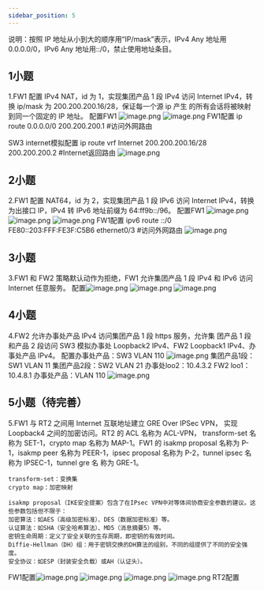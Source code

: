 ```yaml
---
sidebar_position: 5
---
```


说明：按照 IP 地址从小到大的顺序用“IP/mask”表示，IPv4 Any 地址用 0.0.0.0/0，IPv6 Any 地址用::/0，禁止使用地址条目。 
## 1小题
1.FW1 配置 IPv4 NAT，id 为 1，实现集团产品 1 段 IPv4 访问 Internet IPv4，转换 ip/mask 为 200.200.200.16/28，保证每一个源 ip 产生 的所有会话将被映射到同一个固定的 IP 地址。
配置FW1
![image.png](https://cdn.nlark.com/yuque/0/2024/png/33622884/1713179363911-26ac87a2-cf27-4ac6-90ed-c95d51897e05.png#averageHue=%23fdfcfc&clientId=u69021d19-85d0-4&from=paste&height=831&id=u05bf16da&originHeight=779&originWidth=1253&originalType=binary&ratio=0.9375&rotation=0&showTitle=false&size=68997&status=done&style=none&taskId=uab9efd92-7a5b-4323-a3a6-979e318d567&title=&width=1336.5333333333333)
![image.png](https://cdn.nlark.com/yuque/0/2024/png/33622884/1713179928211-ea2b7565-4dc9-42a5-8200-903facae4e9d.png#averageHue=%23f9f8f7&clientId=u69021d19-85d0-4&from=paste&height=112&id=vodNQ&originHeight=105&originWidth=1238&originalType=binary&ratio=0.9375&rotation=0&showTitle=false&size=14836&status=done&style=none&taskId=ucec8bea9-5c51-4c1e-990f-ce12524e3db&title=&width=1320.5333333333333)
FW1配置
ip route 0.0.0.0/0 200.200.200.1  #访问外网路由

SW3 internet模拟配置
ip route vrf Internet 200.200.200.16/28 200.200.200.2 #Internet返回路由
![image.png](https://cdn.nlark.com/yuque/0/2024/png/33622884/1714817517877-89fced60-f047-47f7-b37e-4122ac95263a.png#averageHue=%230d0a08&clientId=u673a1512-5e3f-4&from=paste&height=159&id=u6579d415&originHeight=179&originWidth=1334&originalType=binary&ratio=1.125&rotation=0&showTitle=false&size=19220&status=done&style=none&taskId=ua7ed1555-a433-41c4-b23b-741e51e2599&title=&width=1185.7777777777778)
## 2小题
2.FW1 配置 NAT64，id 为 2，实现集团产品 1 段 IPv6 访问 Internet IPv4，转换为出接口 IP，IPv4 转 IPv6 地址前缀为 64:ff9b::/96。 
配置FW1
![image.png](https://cdn.nlark.com/yuque/0/2024/png/33622884/1713179792173-0270fbd8-4e64-492d-a21e-9f58d3ca3e65.png#averageHue=%23fdfcfc&clientId=u69021d19-85d0-4&from=paste&height=875&id=HB3WM&originHeight=820&originWidth=1009&originalType=binary&ratio=0.9375&rotation=0&showTitle=false&size=61824&status=done&style=none&taskId=ua7707e91-3304-4c71-a818-6a4df3bb131&title=&width=1076.2666666666667)
![image.png](https://cdn.nlark.com/yuque/0/2024/png/33622884/1713179956707-f34e403f-d90c-4f05-95c0-92afcd3bce0c.png#averageHue=%23faf9f8&clientId=u69021d19-85d0-4&from=paste&height=203&id=u4024fa97&originHeight=190&originWidth=1248&originalType=binary&ratio=0.9375&rotation=0&showTitle=false&size=29369&status=done&style=none&taskId=u6c465127-5a74-4e01-8460-ee97b151ef5&title=&width=1331.2)
![image.png](https://cdn.nlark.com/yuque/0/2024/png/33622884/1714896549690-f79fdb22-be8f-4d53-8a99-ad386e6d056a.png#averageHue=%23dce8b6&clientId=u578d56e8-21be-4&from=paste&height=331&id=u44fd313d&originHeight=372&originWidth=1584&originalType=binary&ratio=1.125&rotation=0&showTitle=false&size=49192&status=done&style=none&taskId=uaf18e054-b8c8-4b42-aa3e-c3a18d2c32a&title=&width=1408)
FW1配置
ipv6 route ::/0 FE80::203:FFF:FE3F:C5B6  ethernet0/3 #访问外网路由
![image.png](https://cdn.nlark.com/yuque/0/2024/png/33622884/1714899272091-d4401c22-0f67-4978-bf34-d2affcccf35f.png#averageHue=%230b0806&clientId=u578d56e8-21be-4&from=paste&height=209&id=TPc58&originHeight=235&originWidth=1546&originalType=binary&ratio=1.125&rotation=0&showTitle=false&size=24724&status=done&style=none&taskId=ueb0d23eb-e1bc-4e26-b6e1-25d12174ee7&title=&width=1374.2222222222222)
## 3小题
3.FW1 和 FW2 策略默认动作为拒绝，FW1 允许集团产品 1 段 IPv4 和 IPv6 访问 Internet 任意服务。
配置![image.png](https://cdn.nlark.com/yuque/0/2024/png/33622884/1713417472751-a716b6e3-8d3b-46bf-b052-7f90d3846b33.png#averageHue=%23fdfdfd&clientId=u6629b3ce-ba0b-4&from=paste&height=626&id=qPRwZ&originHeight=783&originWidth=1120&originalType=binary&ratio=1.25&rotation=0&showTitle=false&size=51790&status=done&style=none&taskId=ube238c05-1ef2-4c27-a281-190dd343ca3&title=&width=896)
![image.png](https://cdn.nlark.com/yuque/0/2024/png/33622884/1713417608385-43a689a4-61ef-4a20-ba76-f5bd3a69018f.png#averageHue=%23fdfdfd&clientId=u6629b3ce-ba0b-4&from=paste&height=597&id=CgUmY&originHeight=746&originWidth=1068&originalType=binary&ratio=1.25&rotation=0&showTitle=false&size=50254&status=done&style=none&taskId=u8ac2a002-808f-4356-9b32-f3a180ac269&title=&width=854.4)
![image.png](https://cdn.nlark.com/yuque/0/2024/png/33622884/1714903271659-ade565af-c796-4a27-bdfd-d436749d2857.png#averageHue=%23e3c499&clientId=ufcc1bd19-54c4-4&from=paste&height=346&id=u151476b5&originHeight=389&originWidth=1846&originalType=binary&ratio=1.125&rotation=0&showTitle=false&size=59477&status=done&style=none&taskId=u27d89713-b1cd-4eae-84e8-f449d1437e2&title=&width=1640.888888888889)
## 4小题
4.FW2 允许办事处产品 IPv4 访问集团产品 1 段 https 服务，允许集 团产品 1 段和产品 2 段访问 SW3 模拟办事处 Loopback2 IPv4、FW2 Loopback1 IPv4、办事处产品 IPv4。
配置办事处产品：SW3 VLAN 110
![image.png](https://cdn.nlark.com/yuque/0/2024/png/33622884/1713417973571-e4746025-0732-4ec1-96f6-86d48bb960f3.png#averageHue=%23fdfdfd&clientId=u6629b3ce-ba0b-4&from=paste&height=627&id=aLEsA&originHeight=784&originWidth=1065&originalType=binary&ratio=1.25&rotation=0&showTitle=false&size=52152&status=done&style=none&taskId=u2430f626-1be1-466f-a9d0-b4f2af50842&title=&width=852)
集团产品1段：SW1 VLAN 11
集团产品2段：SW2 VLAN 21
办事处loo2：10.4.3.2
FW2 loo1：10.4.8.1
办事处产品：VLAN 110
![image.png](https://cdn.nlark.com/yuque/0/2024/png/33622884/1713418154695-92967ab3-9a2d-4449-9548-81dc7983b442.png#averageHue=%23fdfdfd&clientId=u6629b3ce-ba0b-4&from=paste&height=657&id=OlsRs&originHeight=821&originWidth=1048&originalType=binary&ratio=1.25&rotation=0&showTitle=false&size=56647&status=done&style=none&taskId=u69b0e71e-89de-4a1a-874e-4b867e04970&title=&width=838.4)
## 5小题（待完善）
5.FW1 与 RT2 之间用 Internet 互联地址建立 GRE Over IPSec VPN， 实现 Loopback4 之间的加密访问。RT2 的 ACL 名称为 ACL-VPN， transform-set 名称为 SET-1，crypto map 名称为 MAP-1。FW1 的 isakmp proposal 名称为 P-1，isakmp peer 名称为 PEER-1，ipsec proposal 名称为 P-2，tunnel ipsec 名称为 IPSEC-1，tunnel gre 名 称为 GRE-1。  
```
transform-set：变换集
crypto map：加密映射

isakmp proposal（IKE安全提案）包含了在IPsec VPN中对等体间协商安全参数的建议。这些参数包括但不限于：
加密算法：如AES（高级加密标准）、DES（数据加密标准）等。
认证算法：如SHA（安全哈希算法）、MD5（消息摘要5）等。
密钥生命周期：定义了安全关联的生存周期，即密钥的有效时间。
Diffie-Hellman（DH）组：用于密钥交换的DH算法的组别，不同的组提供了不同的安全强度。
安全协议：如ESP（封装安全负载）或AH（认证头）。

```
FW1配置![image.png](https://cdn.nlark.com/yuque/0/2024/png/33622884/1714821014742-79ac2703-a3e4-4c53-a601-42fcb3471fc0.png#averageHue=%23fcfcfb&clientId=u673a1512-5e3f-4&from=paste&height=551&id=ue0c7c4bd&originHeight=620&originWidth=1528&originalType=binary&ratio=1.125&rotation=0&showTitle=false&size=63332&status=done&style=none&taskId=ua73d2844-77bf-4959-805f-9638316fa58&title=&width=1358.2222222222222)
![image.png](https://cdn.nlark.com/yuque/0/2024/png/33622884/1714821531081-f686bb55-4c75-4d19-95c9-d67df10fb7d7.png#averageHue=%23f9f9f8&clientId=u673a1512-5e3f-4&from=paste&height=644&id=ua0f2da31&originHeight=724&originWidth=1581&originalType=binary&ratio=1.125&rotation=0&showTitle=false&size=72415&status=done&style=none&taskId=u1e540c80-dbe3-4e63-95a7-589cfb35500&title=&width=1405.3333333333333)
![image.png](https://cdn.nlark.com/yuque/0/2024/png/33622884/1714821561409-32b491a5-c48e-4578-b45f-8f590578fdd6.png#averageHue=%23f9f9f9&clientId=u673a1512-5e3f-4&from=paste&height=694&id=ucab34f40&originHeight=781&originWidth=1581&originalType=binary&ratio=1.125&rotation=0&showTitle=false&size=62607&status=done&style=none&taskId=uc3ca94d0-244d-412f-898b-127ad14c037&title=&width=1405)
![image.png](https://cdn.nlark.com/yuque/0/2024/png/33622884/1714821603668-5d8170b2-bbdb-4d6c-8216-0a242803be9f.png#averageHue=%23f8f8f8&clientId=u673a1512-5e3f-4&from=paste&height=520&id=ubbb28c0e&originHeight=585&originWidth=1581&originalType=binary&ratio=1.125&rotation=0&showTitle=false&size=65940&status=done&style=none&taskId=ufca2e5c3-8453-4a63-86c7-e337a37d197&title=&width=1405.3333333333333)
RT2配置
